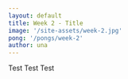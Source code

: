 ```yaml
---
layout: default
title: Week 2 - Title
image: '/site-assets/week-2.jpg'
pong: '/pongs/week-2'
author: una
---
```


Test Test Test